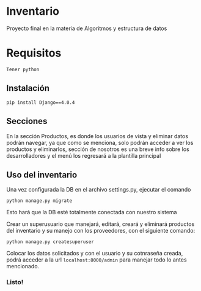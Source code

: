 # Inventario
Proyecto final en la materia de Algoritmos y estructura de datos

# Requisitos
``
  Tener python
``
## Instalación
```pip install Django==4.0.4```

## Secciones

En la sección Productos, es donde los usuarios de vista y eliminar datos podrán navegar, ya que como se menciona, solo podrán acceder a ver los productos y eliminarlos, sección de nosotros es una breve info sobre los desarrolladores y el menú los regresará a la plantilla principal


## Uso del inventario

Una vez configurada la DB en el archivo settings.py, ejecutar el comando

```python manage.py migrate```

Esto hará que la DB esté totalmente conectada con nuestro sistema

  Crear un superusuario que manejará, editará, creará y eliminará productos del inventario y su manejo con los proveedores, con el siguiente comando:

```python manage.py createsuperuser```

  Colocar los datos solicitados y con el usuario y su cotnraseña creada, podrá acceder a la url ```localhost:8000/admin``` para manejar todo lo antes mencionado.
  
 ### Listo!
